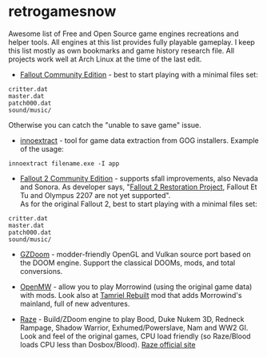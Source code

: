 # retrogamesnow

Awesome list of Free and Open Source game engines recreations and helper tools. All engines at this list provides fully playable gameplay. I keep this list mostly as own bookmarks and game history research file. All projects work well at Arch Linux at the time of the last edit.


* [Fallout Community Edition](https://github.com/alexbatalov/fallout1-ce) - best to start playing with a minimal files set:

```
critter.dat
master.dat
patch000.dat
sound/music/
```

Otherwise you can catch the "unable to save game" issue.


* [innoextract](https://github.com/dscharrer/innoextract) - tool for game data extraction from GOG installers. Example of the usage:

```innoextract filename.exe -I app```


* [Fallout 2 Community Edition](https://github.com/alexbatalov/fallout2-ce) - supports sfall improvements, also Nevada and Sonora. As developer says, "[Fallout 2 Restoration Project](https://github.com/phobos2077/Fallout2_Restoration_Project), Fallout Et Tu and Olympus 2207 are not yet supported".  
As for the original Fallout 2, best to start playing with a minimal files set:

```
critter.dat
master.dat
patch000.dat
sound/music/
```

* [GZDoom](https://github.com/ZDoom/gzdoom) - modder-friendly OpenGL and Vulkan source port based on the DOOM engine. Support the classical DOOMs, mods, and total conversions.

* [OpenMW](https://openmw.org) - allow you to play Morrowind (using the original game data) with mods. Look also at [Tamriel Rebuilt](https://www.tamriel-rebuilt.org) mod that adds Morrowind's mainland, full of new adventures. 

* [Raze](https://github.com/ZDoom/Raze) - Build/ZDoom engine to play Bood, Duke Nukem 3D, Redneck Rampage, Shadow Warrior, Exhumed/Powerslave, Nam and WW2 GI. Look and feel of the original games, CPU load friendly (so Raze/Blood loads CPU less than Dosbox/Blood). [Raze official site](https://raze.zdoom.org/about)
